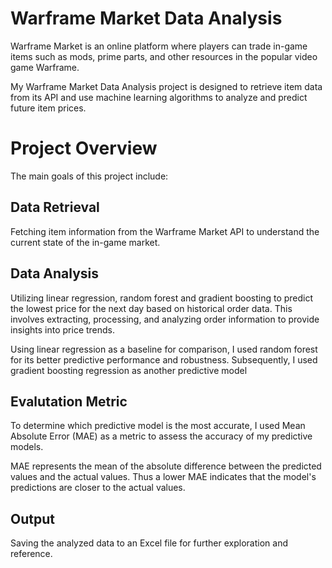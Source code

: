# Warframe Market Data Analysis

Warframe Market is an online platform where players can trade in-game items such as mods, prime parts, and other resources in the popular video game Warframe.


My Warframe Market Data Analysis project is designed to retrieve item data from its API and use machine learning algorithms to analyze and predict future item prices.

# Project Overview

The main goals of this project include:

## Data Retrieval 

Fetching item information from the Warframe Market API to understand the current state of the in-game market.

## Data Analysis

Utilizing linear regression, random forest and gradient boosting to predict the lowest price for the next day based on historical order data. This involves extracting, processing, and analyzing order information to provide insights into price trends.

Using linear regression as a baseline for comparison, I used random forest for its better predictive performance and robustness.
Subsequently, I used gradient boosting regression as another predictive model

## Evalutation Metric

To determine which predictive model is the most accurate, I used Mean Absolute Error (MAE) as a metric to assess the accuracy of my predictive models. 

MAE represents the mean of the absolute difference between the predicted values and the actual values. Thus a lower MAE indicates that the model's predictions are closer to the actual values.

## Output

Saving the analyzed data to an Excel file for further exploration and reference.

